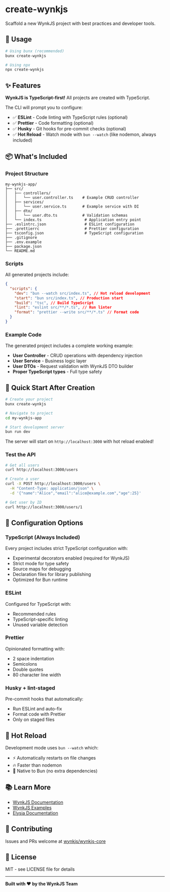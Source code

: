 # create-wynkjs

Scaffold a new WynkJS project with best practices and developer tools.

## 🚀 Usage

```bash
# Using bunx (recommended)
bunx create-wynkjs

# Using npx
npx create-wynkjs
```

## ✨ Features

**WynkJS is TypeScript-first!** All projects are created with TypeScript.

The CLI will prompt you to configure:

- ✅ **ESLint** - Code linting with TypeScript rules (optional)
- ✅ **Prettier** - Code formatting (optional)
- ✅ **Husky** - Git hooks for pre-commit checks (optional)
- ✅ **Hot Reload** - Watch mode with `bun --watch` (like nodemon, always included)

## 📦 What's Included

### Project Structure

```
my-wynkjs-app/
├── src/
│   ├── controllers/
│   │   └── user.controller.ts    # Example CRUD controller
│   ├── services/
│   │   └── user.service.ts       # Example service with DI
│   ├── dto/
│   │   └── user.dto.ts           # Validation schemas
│   └── index.ts                   # Application entry point
├── .eslintrc.json                 # ESLint configuration
├── .prettierrc                    # Prettier configuration
├── tsconfig.json                  # TypeScript configuration
├── .gitignore
├── .env.example
├── package.json
└── README.md
```

### Scripts

All generated projects include:

```json
{
  "scripts": {
    "dev": "bun --watch src/index.ts", // Hot reload development
    "start": "bun src/index.ts", // Production start
    "build": "tsc", // Build TypeScript
    "lint": "eslint src/**/*.ts", // Run linter
    "format": "prettier --write src/**/*.ts" // Format code
  }
}
```

### Example Code

The generated project includes a complete working example:

- **User Controller** - CRUD operations with dependency injection
- **User Service** - Business logic layer
- **User DTOs** - Request validation with WynkJS DTO builder
- **Proper TypeScript types** - Full type safety

## 🎯 Quick Start After Creation

```bash
# Create your project
bunx create-wynkjs

# Navigate to project
cd my-wynkjs-app

# Start development server
bun run dev
```

The server will start on `http://localhost:3000` with hot reload enabled!

### Test the API

```bash
# Get all users
curl http://localhost:3000/users

# Create a user
curl -X POST http://localhost:3000/users \
  -H "Content-Type: application/json" \
  -d '{"name":"Alice","email":"alice@example.com","age":25}'

# Get user by ID
curl http://localhost:3000/users/1
```

## 🔧 Configuration Options

### TypeScript (Always Included)

Every project includes strict TypeScript configuration with:

- Experimental decorators enabled (required for WynkJS)
- Strict mode for type safety
- Source maps for debugging
- Declaration files for library publishing
- Optimized for Bun runtime

### ESLint

Configured for TypeScript with:

- Recommended rules
- TypeScript-specific linting
- Unused variable detection

### Prettier

Opinionated formatting with:

- 2 space indentation
- Semicolons
- Double quotes
- 80 character line width

### Husky + lint-staged

Pre-commit hooks that automatically:

- Run ESLint and auto-fix
- Format code with Prettier
- Only on staged files

## 🚀 Hot Reload

Development mode uses `bun --watch` which:

- ⚡ Automatically restarts on file changes
- 🔥 Faster than nodemon
- 💪 Native to Bun (no extra dependencies)

## 📚 Learn More

- [WynkJS Documentation](https://github.com/wynkjs/wynkjs-core)
- [WynkJS Examples](https://github.com/wynkjs/wynkjs-core/tree/main/example)
- [Elysia Documentation](https://elysiajs.com)

## 🤝 Contributing

Issues and PRs welcome at [wynkjs/wynkjs-core](https://github.com/wynkjs/wynkjs-core)

## 📝 License

MIT - see LICENSE file for details

---

**Built with ❤️ by the WynkJS Team**
